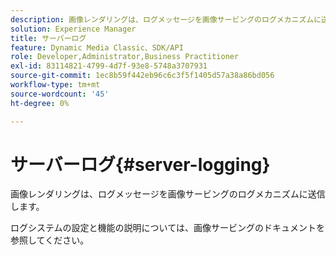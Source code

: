 ```yaml
---
description: 画像レンダリングは、ログメッセージを画像サービングのログメカニズムに送信します。
solution: Experience Manager
title: サーバーログ
feature: Dynamic Media Classic、SDK/API
role: Developer,Administrator,Business Practitioner
exl-id: 83114821-4799-4d7f-93e8-5748a3707931
source-git-commit: 1ec8b59f442eb96c6c3f5f1405d57a38a86bd056
workflow-type: tm+mt
source-wordcount: '45'
ht-degree: 0%

---
```


# サーバーログ{#server-logging}

画像レンダリングは、ログメッセージを画像サービングのログメカニズムに送信します。

ログシステムの設定と機能の説明については、画像サービングのドキュメントを参照してください。

